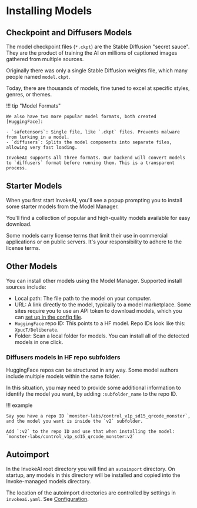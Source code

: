 # Installing Models

## Checkpoint and Diffusers Models

The model checkpoint files (`*.ckpt`) are the Stable Diffusion "secret sauce". They are the product of training the AI on millions of captioned images gathered from multiple sources.

Originally there was only a single Stable Diffusion weights file, which many people named `model.ckpt`.

Today, there are thousands of models, fine tuned to excel at specific styles, genres, or themes.

!!! tip "Model Formats"

    We also have two more popular model formats, both created [HuggingFace]:

    - `safetensors`: Single file, like `.ckpt` files. Prevents malware from lurking in a model.
    - `diffusers`: Splits the model components into separate files, allowing very fast loading.

    InvokeAI supports all three formats. Our backend will convert models to `diffusers` format before running them. This is a transparent process.

## Starter Models

When you first start InvokeAI, you'll see a popup prompting you to install some starter models from the Model Manager.

You'll find a collection of popular and high-quality models available for easy download.

Some models carry license terms that limit their use in commercial applications or on public servers. It's your responsibility to adhere to the license terms.

## Other Models

You can install other models using the Model Manager. Supported install sources include:

- Local path: The file path to the model on your computer.
- URL: A link directly to the model, typically to a model marketplace. Some sites require you to use an API token to download models, which you can [set up in the config file].
- `HuggingFace` repo ID: This points to a HF model. Repo IDs look like this: `XpucT/Deliberate`.
- Folder: Scan a local folder for models. You can install all of the detected models in one click.

### Diffusers models in HF repo subfolders

HuggingFace repos can be structured in any way. Some model authors include multiple models within the same folder.

In this situation, you may need to provide some additional information to identify the model you want, by adding `:subfolder_name` to the repo ID.

!!! example

    Say you have a repo ID `monster-labs/control_v1p_sd15_qrcode_monster`, and the model you want is inside the `v2` subfolder.

    Add `:v2` to the repo ID and use that when installing the model: `monster-labs/control_v1p_sd15_qrcode_monster:v2`

## Autoimport

In the InvokeAI root directory you will find an `autoimport` directory. On startup, any models in this directory will be installed and copied into the Invoke-managed models directory.

The location of the autoimport directories are controlled by settings in `invokeai.yaml`. See [Configuration](../features/CONFIGURATION.md).

[set up in the config file]: ../features/CONFIGURATION.md#model-marketplace-api-keys

